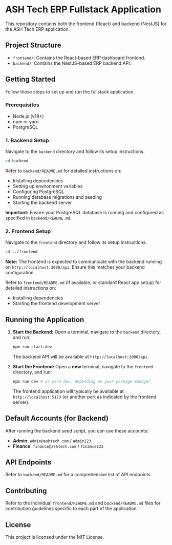 # ASH Tech ERP Fullstack Application

This repository contains both the frontend (React) and backend (NestJS) for the ASH Tech ERP application.

## Project Structure

- `frontend/`: Contains the React-based ERP dashboard frontend.
- `backend/`: Contains the NestJS-based ERP backend API.

## Getting Started

Follow these steps to set up and run the fullstack application.

### Prerequisites

- Node.js (v18+)
- npm or yarn
- PostgreSQL

### 1. Backend Setup

Navigate to the `backend` directory and follow its setup instructions.

```bash
cd backend
```

Refer to `backend/README.md` for detailed instructions on:
- Installing dependencies
- Setting up environment variables
- Configuring PostgreSQL
- Running database migrations and seeding
- Starting the backend server

**Important:** Ensure your PostgreSQL database is running and configured as specified in `backend/README.md`.

### 2. Frontend Setup

Navigate to the `frontend` directory and follow its setup instructions.

```bash
cd ../frontend
```

**Note:** The frontend is expected to communicate with the backend running on `http://localhost:3000/api`. Ensure this matches your backend configuration.

Refer to `frontend/README.md` (if available, or standard React app setup) for detailed instructions on:
- Installing dependencies
- Starting the frontend development server

## Running the Application

1. **Start the Backend:**
   Open a terminal, navigate to the `backend` directory, and run:
   ```bash
   npm run start:dev
   ```
   The backend API will be available at `http://localhost:3000/api`.

2. **Start the Frontend:**
   Open a **new** terminal, navigate to the `frontend` directory, and run:
   ```bash
   npm run dev # or yarn dev, depending on your package manager
   ```
   The frontend application will typically be available at `http://localhost:5173` (or another port as indicated by the frontend server).

## Default Accounts (for Backend)

After running the backend seed script, you can use these accounts:

- **Admin**: `admin@ashtech.com` / `admin123`
- **Finance**: `finance@ashtech.com` / `finance123`

## API Endpoints

Refer to `backend/README.md` for a comprehensive list of API endpoints.

## Contributing

Refer to the individual `frontend/README.md` and `backend/README.md` files for contribution guidelines specific to each part of the application.

## License

This project is licensed under the MIT License.

